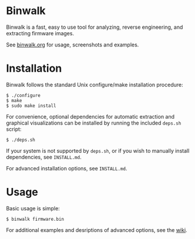 Binwalk
=======

Binwalk is a fast, easy to use tool for analyzing, reverse engineering, and extracting firmware images.

See [binwalk.org](http://binwalk.org) for usage, screenshots and examples.

Installation
============

Binwalk follows the standard Unix configure/make installation procedure:

    $ ./configure
    $ make
    $ sudo make install

For convenience, optional dependencies for automatic extraction and graphical visualizations can be installed by running the included `deps.sh` script:

    $ ./deps.sh

If your system is not supported by `deps.sh`, or if you wish to manually install dependencies, see `INSTALL.md`.

For advanced installation options, see `INSTALL.md`.

Usage
=====

Basic usage is simple:

    $ binwalk firmware.bin

For additional examples and desriptions of advanced options, see the [wiki](http://binwalk.org/binwiki/).
